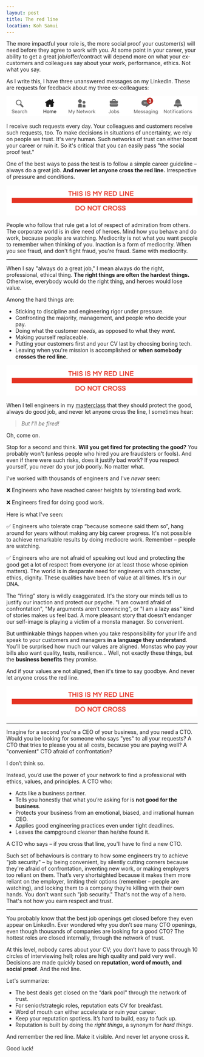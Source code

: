 ```yaml
---
layout: post
title: The red line
location: Koh Samui
---
```


The more impactful your role is, the more social proof your customer(s) will need before they agree to work with you. At some point in your career, your ability to get a great job/offer/contract will depend more on what your ex-customers and colleagues say about your work, performance, ethics. Not what you say.

As I write this, I have three unanswered messages on my LinkedIn. These are requests for feedback about my three ex-colleagues:

![three-unread-linkedin-notifications](/images/ln-notifications.png)

I receive such requests every day. Your colleagues and customers receive such requests, too. To make decisions in situations of uncertainty, we rely on people we trust. It's very human. Such networks of trust can either boost your career or ruin it. So it's critical that you can easily pass "the social proof test."

One of the best ways to pass the test is to follow a simple career guideline – always do a great job. **And never let anyone cross the red line.** Irrespective of pressure and conditions. 

![the-red-line](/images/red-line.png)

People who follow that rule get a lot of respect of admiration from others. The corporate world is in dire need of heroes. Mind how you behave and do work, because people are watching. Mediocrity is not what you want people to remember when thinking of you. Inaction is a form of mediocrity. When you see fraud, and don't fight fraud, you're fraud. Same with mediocrity.


---

When I say "always do a great job," I mean always do the right, professional, ethical thing. **The right things are often the hardest things.** Otherwise, everybody would do the right thing, and heroes would lose value. 

Among the hard things are:
- Sticking to discipline and engineering rigor under pressure.
- Confronting the majority, management, and people who decide your pay.
- Doing what the customer *needs*, as opposed to what they *want*.
- Making yourself replaceable. 
- Putting your customers first and your CV last by choosing boring tech.
- Leaving when you're mission is accomplished or **when somebody crosses the red line.**

![the-red-line](/images/red-line.png)

When I tell engineers in my [masterclass](https://principal.dev) that they should protect the good, always do good job, and never let anyone cross the line, I sometimes hear:

> *But I'll be fired!*

Oh, come on.

Stop for a second and think. **Will you get fired for protecting the good?** You probably won't (unless people who hired you are fraudsters or fools). And even if there were such risks, does it justify bad work? If you respect yourself, you never do your job poorly. No matter what.

I've worked with thousands of engineers and I've *never* seen:

❌ Engineers who have reached career heights by tolerating bad work.

❌ Engineers fired for doing good work.

Here is what I've seen: 

✅ Engineers who tolerate crap “because someone said them so”, hang around for years without making any big career progress. It's not possible to achieve remarkable results by doing mediocre work. Remember – people are watching.

✅ Engineers who are not afraid of speaking out loud and protecting the good get a lot of respect from everyone (or at least those whose opinion matters). The world is in desparate need for engineers with character, ethics, dignity. These qualities have been of value at all times. It's in our DNA.

The “firing” story is wildly exaggerated. It's the story our minds tell us to justify our inaction and protect our psyche. "I am coward afraid of confrontation", "My arguments aren't convincing", or "I am a lazy ass" kind of stories makes us feel bad. A more pleasant story that doesn't endanger our self-image is playing a victim of a monsta manager. So convenient. 


But unthinkable things happen when you take responsibility for your life and speak to your customers and managers **in a language they understand**. You’ll be surprised how much our values are aligned. Monstas who pay your bills also want quality, tests, resilience... Well, not exactly these things, but the **business benefits** they promise.

And if your values are not aligned, then it's time to say goodbye. And never let anyone cross the red line.

![the-red-line](/images/red-line.png)


---

Imagine for a second you’re a CEO of your business, and you need a CTO. Would you be looking for someone who says "yes" to all your requests? A CTO that tries to please you at all costs, because you are paying well? A "convenient" CTO afraid of confrontation?

I don’t think so. 

Instead, you’d use the power of your network to find a professional with ethics, values, and principles. A CTO who:
- Acts like a business partner.
- Tells you honestly that what you’re asking for is **not good for the business**. 
- Protects your business from an emotional, biased, and irrational human CEO. 
- Applies good engineering practices even under tight deadlines.
- Leaves the campground cleaner than he/she found it.


A CTO who says – if you cross that line, you'll have to find a new CTO.

Such set of behaviours is contrary to how some engineers try to achieve "job security" – by being convenient, by silently cutting corners because they're afraid of confrontation, inventing new work, or making employers too reliant on them. That’s very shortsighted because it makes them more reliant on the employer, limiting their options (remember – people are watching), and locking them to a company they’re killing with their own hands. You don't want such "job security." That's not the way of a hero. That's not how you earn respect and trust.

---

You probably know that the best job openings get closed before they even appear on LinkedIn. Ever wondered why you don’t see many CTO openings, even though thousands of companies are looking for a good CTO? The hottest roles are closed internally, through the network of trust. 

At this level, nobody cares about your CV; you don’t have to pass through 10 circles of interviewing hell; roles are high quality and paid very well. Decisions are made quickly based on **reputation, word of mouth, and social proof**. And the red line.

Let's summarize: 
- The best deals get closed on the “dark pool" through the network of trust.
- For senior/strategic roles, reputation eats CV for breakfast.
- Word of mouth can either accelerate or ruin your career.
- Keep your reputation spotless. It’s hard to build, easy to fuck up.
- Reputation is built by doing the *right things*, a synonym for *hard things*.

And remember the red line. Make it visible. And never let anyone cross it.

Good luck!